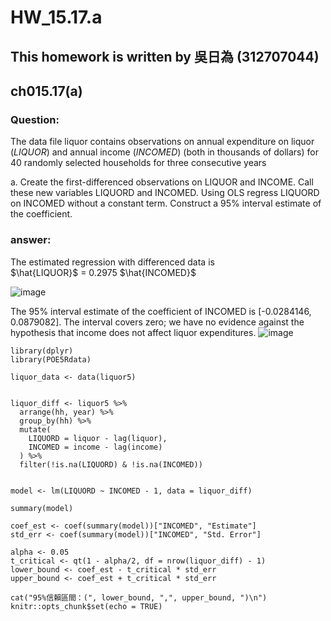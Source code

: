 # HW_15.17.a

## This homework is written by 吳日為 (312707044)

## ch015.17(a)

### **Question:**

The data file liquor contains observations on annual expenditure on liquor ($LIQUOR$) and annual
income ($INCOMED$) (both in thousands of dollars) for 40 randomly selected households for three consecutive years

a. Create the first-differenced observations on LIQUOR and INCOME. Call these new variables
LIQUORD and INCOMED. Using OLS regress LIQUORD on INCOMED without a constant
term. Construct a 95% interval estimate of the coefficient.

### **answer:**

The estimated regression with differenced data is <br>
$\hat{LIQUOR}$ = 0.2975 $\hat{INCOMED}$

![image](https://github.com/HWTeng-Course/202402-Financial-Econometrics/assets/162611288/7ff70ff7-a3b8-4a1e-b669-87a4a388e813)


The 95% interval estimate of the coefficient of INCOMED is [-0.0284146, 0.0879082]. The
interval covers zero; we have no evidence against the hypothesis that income does not affect
liquor expenditures. 
![image](https://github.com/HWTeng-Course/202402-Financial-Econometrics/assets/162611288/29ef8c54-b9bd-427f-bc02-12ac8cef6eab)





```{r setup, include=FALSE}
library(dplyr)
library(POE5Rdata)

liquor_data <- data(liquor5)


liquor_diff <- liquor5 %>%
  arrange(hh, year) %>%
  group_by(hh) %>%
  mutate(
    LIQUORD = liquor - lag(liquor),
    INCOMED = income - lag(income)
  ) %>%
  filter(!is.na(LIQUORD) & !is.na(INCOMED)) 


model <- lm(LIQUORD ~ INCOMED - 1, data = liquor_diff)

summary(model)

coef_est <- coef(summary(model))["INCOMED", "Estimate"]
std_err <- coef(summary(model))["INCOMED", "Std. Error"]

alpha <- 0.05
t_critical <- qt(1 - alpha/2, df = nrow(liquor_diff) - 1)
lower_bound <- coef_est - t_critical * std_err
upper_bound <- coef_est + t_critical * std_err

cat("95%信賴區間：(", lower_bound, ",", upper_bound, ")\n")
knitr::opts_chunk$set(echo = TRUE)
```

